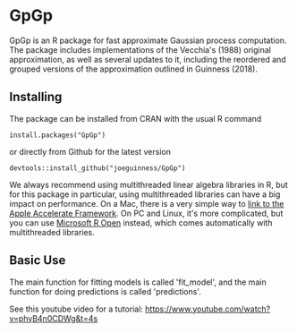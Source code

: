 
# GpGp

GpGp is an R package for fast approximate Gaussian process computation. 
The package includes implementations of the Vecchia's (1988) original 
approximation, as well as several updates to it, including the reordered 
and grouped versions of the approximation outlined in Guinness (2018).

## Installing

The package can be installed from CRAN with the usual R command

```{r}
install.packages("GpGp")
```

or directly from Github for the latest version

```{r}
devtools::install_github("joeguinness/GpGp")
```

We always recommend using multithreaded linear algebra libraries
in R, but for this package in particular, using multithreaded libraries
can have a big impact on performance. On a Mac, there is a very simple
way to [link to the Apple Accelerate Framework](https://gist.github.com/nicebread/6920c8287d7bffb03007).
On PC and Linux, it's more complicated, but you can use 
[Microsoft R Open](https://mran.microsoft.com/open) instead, which comes automatically with multithreaded libraries.

## Basic Use

The main function for fitting models is called 'fit_model', and the
main function for doing predictions is called 'predictions'.

See this youtube video for a tutorial:
https://www.youtube.com/watch?v=phyB4n0CDWg&t=4s
